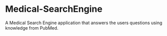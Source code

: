 # Medical-SearchEngine
A Medical Search Engine application that answers the users questions using knowledge from PubMed.
